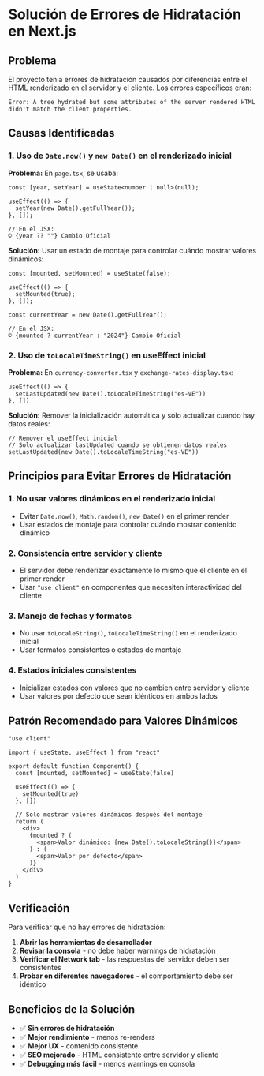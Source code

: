 # Solución de Errores de Hidratación en Next.js

## Problema

El proyecto tenía errores de hidratación causados por diferencias entre el HTML renderizado en el servidor y el cliente. Los errores específicos eran:

```
Error: A tree hydrated but some attributes of the server rendered HTML didn't match the client properties.
```

## Causas Identificadas

### 1. Uso de `Date.now()` y `new Date()` en el renderizado inicial

**Problema:** En `page.tsx`, se usaba:
```tsx
const [year, setYear] = useState<number | null>(null);

useEffect(() => {
  setYear(new Date().getFullYear());
}, []);

// En el JSX:
© {year ?? ""} Cambio Oficial
```

**Solución:** Usar un estado de montaje para controlar cuándo mostrar valores dinámicos:
```tsx
const [mounted, setMounted] = useState(false);

useEffect(() => {
  setMounted(true);
}, []);

const currentYear = new Date().getFullYear();

// En el JSX:
© {mounted ? currentYear : "2024"} Cambio Oficial
```

### 2. Uso de `toLocaleTimeString()` en useEffect inicial

**Problema:** En `currency-converter.tsx` y `exchange-rates-display.tsx`:
```tsx
useEffect(() => {
  setLastUpdated(new Date().toLocaleTimeString("es-VE"))
}, [])
```

**Solución:** Remover la inicialización automática y solo actualizar cuando hay datos reales:
```tsx
// Remover el useEffect inicial
// Solo actualizar lastUpdated cuando se obtienen datos reales
setLastUpdated(new Date().toLocaleTimeString("es-VE"))
```

## Principios para Evitar Errores de Hidratación

### 1. **No usar valores dinámicos en el renderizado inicial**
- Evitar `Date.now()`, `Math.random()`, `new Date()` en el primer render
- Usar estados de montaje para controlar cuándo mostrar contenido dinámico

### 2. **Consistencia entre servidor y cliente**
- El servidor debe renderizar exactamente lo mismo que el cliente en el primer render
- Usar `"use client"` en componentes que necesiten interactividad del cliente

### 3. **Manejo de fechas y formatos**
- No usar `toLocaleString()`, `toLocaleTimeString()` en el renderizado inicial
- Usar formatos consistentes o estados de montaje

### 4. **Estados iniciales consistentes**
- Inicializar estados con valores que no cambien entre servidor y cliente
- Usar valores por defecto que sean idénticos en ambos lados

## Patrón Recomendado para Valores Dinámicos

```tsx
"use client"

import { useState, useEffect } from "react"

export default function Component() {
  const [mounted, setMounted] = useState(false)
  
  useEffect(() => {
    setMounted(true)
  }, [])
  
  // Solo mostrar valores dinámicos después del montaje
  return (
    <div>
      {mounted ? (
        <span>Valor dinámico: {new Date().toLocaleString()}</span>
      ) : (
        <span>Valor por defecto</span>
      )}
    </div>
  )
}
```

## Verificación

Para verificar que no hay errores de hidratación:

1. **Abrir las herramientas de desarrollador**
2. **Revisar la consola** - no debe haber warnings de hidratación
3. **Verificar el Network tab** - las respuestas del servidor deben ser consistentes
4. **Probar en diferentes navegadores** - el comportamiento debe ser idéntico

## Beneficios de la Solución

- ✅ **Sin errores de hidratación**
- ✅ **Mejor rendimiento** - menos re-renders
- ✅ **Mejor UX** - contenido consistente
- ✅ **SEO mejorado** - HTML consistente entre servidor y cliente
- ✅ **Debugging más fácil** - menos warnings en consola 
